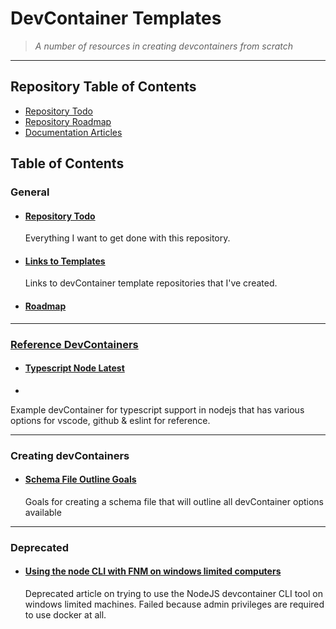 # DevContainer Templates

> *A number of resources in creating devcontainers from scratch*

---

## Repository Table of Contents

- [Repository Todo](TODO.md)
- [Repository Roadmap](docs/roadmap/README.md)
- [Documentation Articles](docs/README.md)

## Table of Contents

### General 

- #### [Repository Todo](TODO.md)
  Everything I want to get done with this repository.
  
- ####  [Links to Templates](templates/README.md)
  Links to devContainer template repositories that I've created. 
  
- #### [Roadmap](docs/roadmap/README.md)

---

### [Reference DevContainers](reference/README.md)

- #### [Typescript Node Latest](reference/typescript-node-latest/README.md)
  
- 
  
  Example devContainer for typescript support in nodejs that has various options for vscode, github & eslint for reference.

---

### Creating devContainers

- #### [Schema File Outline Goals](docs/schema-file-outline/README.md)
  Goals for creating a schema file that will outline all devContainer options available 

---

### Deprecated

- #### [Using the node CLI with FNM on windows limited computers](using-devcontainer-cli-with-fnm/README.md)

  Deprecated article on trying to use the NodeJS devcontainer CLI tool on windows limited machines. Failed because admin privileges are required to use docker at all. 

